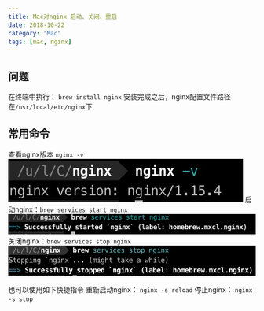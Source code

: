 ```yaml
---
title: Mac对nginx 启动、关闭、重启
date: 2018-10-22
category: "Mac"
tags: [mac, nginx]
---
```


## 问题
在终端中执行：
`brew install nginx`
安装完成之后，nginx配置文件路径在`/usr/local/etc/nginx`下
## 常用命令
查看nginx版本
`nginx -v`
![](/images/nginx-v.jpg)
启动nginx：`brew services start nginx`
![](/images/nginx-start.jpg)
关闭nginx：`brew services stop nginx`
![](/images/nginx-stop.jpg)

也可以使用如下快捷指令
重新启动nginx：
`nginx -s reload`
停止nginx：
`nginx -s stop`
